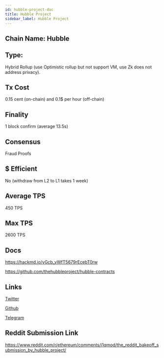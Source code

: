 ```yaml
---
id: hubble-project-doc
title: Hubble Project
sidebar_label: Hubble Project
---
```


## Chain Name: Hubble

## Type:

Hybrid Rollup (use Optimistic rollup but not support VM, use Zk does not address privacy).

## Tx Cost

0.15 cent (on-chain) and 0.1$ per hour (off-chain)

## Finality

1 block confirm (average 13.5s)

## Consensus

Fraud Proofs

## $ Efficient

No (withdraw from L2 to L1 takes 1 week)

## Average TPS

450 TPS

## Max TPS

2600 TPS

## Docs

https://hackmd.io/yGcb_vWfT5679rEcebT0rw

https://github.com/thehubbleproject/hubble-contracts

## Links

[Twitter](https://twitter.com/ProjectHubble)

[Github](https://github.com/thehubbleproject)

[Telegram](https://t.me/joinchat/HObf_xh7RxODl9vth3gKyQ)

## Reddit Submission Link

https://www.reddit.com/r/ethereum/comments/i1qmod/the_reddit_bakeoff_submission_by_hubble_project/
